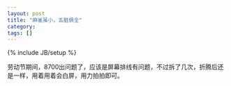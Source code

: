 ```yaml
---
layout: post
title: "麻雀虽小，五脏俱全"
category: 
tags: []
---
```

{% include JB/setup %}

劳动节期间，8700出问题了，应该是屏幕排线有问题，不过拆了几次，折腾后还是一样，用着用着会白屏，用力拍拍即可。
